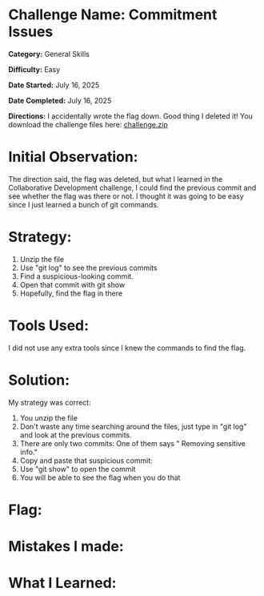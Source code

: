 # Challenge Name: Commitment Issues 

**Category:** General Skills

**Difficulty:** Easy

**Date Started:** July 16, 2025

**Date Completed:** July 16, 2025

**Directions:** I accidentally wrote the flag down. Good thing I deleted it! You download the challenge files here: [challenge.zip](https://artifacts.picoctf.net/c_titan/75/challenge.zip)


 # Initial Observation: 
The direction said, the flag was deleted, but what I learned in the Collaborative Development challenge, I could find the previous commit and see whether the flag was there or not. I thought it was going to be easy since I just learned a bunch of git commands.

 # Strategy:
 1. Unzip the file
 2. Use "git log" to see the previous commits
 3. Find a suspicious-looking commit.
 4. Open that commit with git show
 5. Hopefully, find the flag in there

 # Tools Used:
 I did not use any extra tools since I knew the commands to find the flag. 

# Solution: 
My strategy was correct: 

1. You unzip the file
2. Don't waste any time searching around the files, just type in "git log" and look at the previous commits.
3. There are only two commits: One of them says " Removing sensitive info."
4. Copy and paste that suspicious commit:
5. Use "git show" to open the commit
6. You will be able to see the flag when you do that

# Flag: 


# Mistakes I made:

   
# What I Learned:


